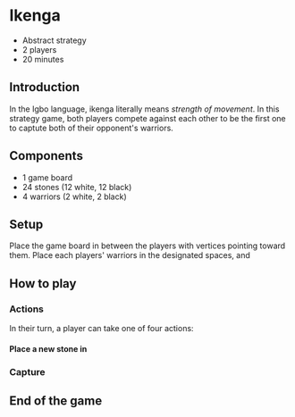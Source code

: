 # Ikenga
* Abstract strategy
* 2 players
* 20 minutes
## Introduction
In the Igbo language, ikenga literally means _strength of movement_. In this strategy game, both players compete against each other to be the first one to captute both of their opponent's warriors.
## Components
* 1 game board
* 24 stones (12 white, 12 black)
* 4 warriors (2 white, 2 black)
## Setup
Place the game board in between the players with vertices pointing toward them. Place each players' warriors in the designated spaces, and 
## How to play
### Actions
In their turn, a player can take one of four actions:
#### Place a new stone in
### Capture
## End of the game
